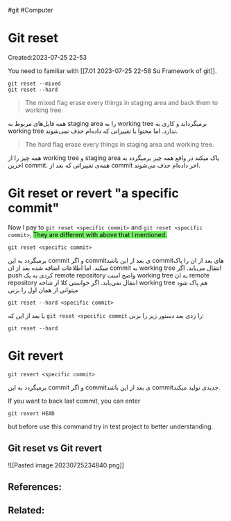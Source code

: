 #git #Computer
# Git reset
Created:2023-07-25 22-53

You need to familiar with [[7.01 2023-07-25 22-58 Su Framework of git]]. 

```
git reset --mixed
git reset --hard
```
>The mixed flag erase every things in staging area and back them to working tree.

همه فایل‌های مربوط به staging area را به working tree برمیگرداند و کاری به working tree ندارد. اما محتوا یا تغییراتی که داده‌ام حذف نمی‌شوند.

>The hard flag erase every things in staging area and working tree.

همه چیز را از working tree و staging area پاک میکند در واقع همه چیز برمیگردد به اخرین commit. همه‌ی تغییراتی که بعد از commit اخر داده‌ام حذف می‌شوند.



# Git reset or revert "a specific commit"

Now I pay to `git reset <specific commit>` and `git reset <specific commit>`, <mark style="background: #2BE611A6;">They are different with above that I mentioned.</mark>


```git
git reset <specific commit>
```
برمیگردد به این commit و اگر commitی بعد از این باشد commitهای بعد از ان را پاک میکند. اما اطلاعات اضافه شده بعد از ان commit به working tree انتقال می‌یابد. اگر push کردی به یک remote repository واضح است working tree به ان remote repository انتقال نمی‌یابد. اگر خواستی کلا از شاخه working tree هم پاک شود میتوانی از همان اول را بزنی

```git
git reset --hard <specific commit>
```

یا بعد از این که `git reset <specific commit` را زدی بعد دستور زیر را بزنی:

```git
git reset --hard
```
# Git revert 
```git
git revert <specific commit>
```
برمیگردد به این commit و اگر commitی بعد از این باشد commitجدیدی تولید میکند.

If you want to back last commit, you can enter
```git
git revert HEAD
```
but before use this command try in test project to better understanding.
## Git reset vs Git revert
![[Pasted image 20230725234840.png]]




## References:

## Related:



